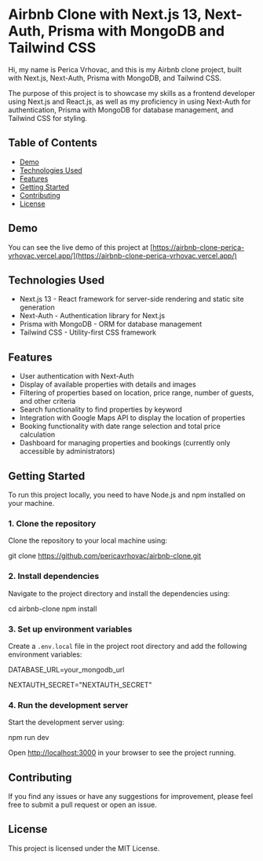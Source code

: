 # Airbnb Clone with Next.js 13, Next-Auth, Prisma with MongoDB and Tailwind CSS

Hi, my name is Perica Vrhovac, and this is my Airbnb clone project, built with Next.js, Next-Auth, Prisma with MongoDB, and Tailwind CSS.

The purpose of this project is to showcase my skills as a frontend developer using Next.js and React.js, as well as my proficiency in using Next-Auth for authentication, Prisma with MongoDB for database management, and Tailwind CSS for styling.

## Table of Contents

- [Demo](#demo)
- [Technologies Used](#technologies-used)
- [Features](#features)
- [Getting Started](#getting-started)
- [Contributing](#contributing)
- [License](#license)

## Demo

You can see the live demo of this project at [https://airbnb-clone-perica-vrhovac.vercel.app/](https://airbnb-clone-perica-vrhovac.vercel.app/)

## Technologies Used

- Next.js 13 - React framework for server-side rendering and static site generation
- Next-Auth - Authentication library for Next.js
- Prisma with MongoDB - ORM for database management
- Tailwind CSS - Utility-first CSS framework

## Features

- User authentication with Next-Auth
- Display of available properties with details and images
- Filtering of properties based on location, price range, number of guests, and other criteria
- Search functionality to find properties by keyword
- Integration with Google Maps API to display the location of properties
- Booking functionality with date range selection and total price calculation
- Dashboard for managing properties and bookings (currently only accessible by administrators)

## Getting Started

To run this project locally, you need to have Node.js and npm installed on your machine. 

### 1. Clone the repository

Clone the repository to your local machine using:

git clone https://github.com/pericavrhovac/airbnb-clone.git


### 2. Install dependencies

Navigate to the project directory and install the dependencies using:

cd airbnb-clone
npm install


### 3. Set up environment variables

Create a `.env.local` file in the project root directory and add the following environment variables:

DATABASE_URL=your_mongodb_url

NEXTAUTH_SECRET="NEXTAUTH_SECRET"


### 4. Run the development server

Start the development server using:

npm run dev


Open [http://localhost:3000](http://localhost:3000) in your browser to see the project running.

## Contributing

If you find any issues or have any suggestions for improvement, please feel free to submit a pull request or open an issue. 

## License

This project is licensed under the MIT License.

